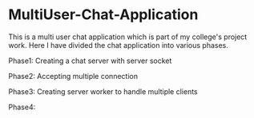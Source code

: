 # MultiUser-Chat-Application

This is a multi user chat application which is part of my college's project work. Here I have divided the chat application into various phases.

Phase1: Creating a chat server with  server socket

Phase2: Accepting multiple connection

Phase3: Creating server worker to handle multiple clients

Phase4:
